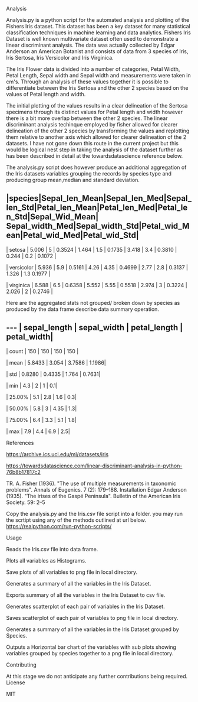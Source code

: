 Analysis

Analysis.py is a python script for the automated analysis and plotting of the Fishers Iris dataset. This dataset has been a key dataset for many statistical classification techniques in machine learning and data analytics.
Fishers Iris Dataset is well known multivariate dataset often used to demonstrate a linear discriminant analysis.
The data was actually collected by Edgar Anderson an American Botanist and consists of data from 3 species of Iris,
Iris Sertosa, Iris Versicolor and Iris Virginica. 

The Iris Flower data is divided into a number of categories, Petal Width, Petal Length, Sepal width and Sepal width and measurements were taken in cm's. 
Through an analysis of these values together it is possible to differentiate between the Iris Sertosa and the other 2 species based on the values of Petal length and width.

The initial plotting of the values results in a clear delineation of the Sertosa specimens through its distinct values for Petal length and width however there is a bit more overlap 
between the other 2 species. The linear discriminant analysis techinque employed by fisher allowed for clearer delineation of the other 2 species by transforming the values and replotting
them relative to another axis which allowed for clearer delineation of the 2 datasets. I have not gone down this route in the current project but this would be logical nest step in taking 
the analysis of the dataset further as has been described in detail at the towardsdatascience reference below.

The analysis.py script does however produce an additional aggregation of the Iris datasets variables grouping the records by species type and producing group mean,median and standard deviation.

 |species|Sepal_len_Mean|Sepal_len_Med|Sepal_len_Std|Petal_len_Mean|Petal_len_Med|Petal_len_Std|Sepal_Wid_Mean| 	Sepal_width_Med|Sepal_width_Std|Petal_wid_Mean|Petal_wid_Med|Petal_wid_Std| 
 -------------------------------------------------------------------------------------------------------------------------
 | setosa	 | 5.006  | 5	| 0.3524 | 1.464  | 1.5	 |  0.1735 |	3.418	 |  3.4	 | 0.3810 | 	0.244 | 	0.2 |	0.1072 | 
 
 | versicolor | 	5.936	  |  5.9	 | 0.5161	 |  4.26 |  4.35	 |  0.4699 | 2.77 |  2.8	 |  0.3137	 | 1.326	 | 1.3	0.1977 | 
 
 | virginica | 	6.588	 |   6.5	  |  0.6358	  |  5.552	 | 5.55	|   0.5518	 |  2.974	 | 3	 | 0.3224	| 2.026 | 	2	 | 0.2746 | 

Here are the aggregated stats not grouped/ broken down by species as produced by the data frame describe data summary operation.

  ---     | sepal_length | sepal_width | petal_length | petal_width|
 ----------------------------------------------------------------------
 | count	 |   150	   |   150	|   150	 |   150 |
 
 | mean	  |   5.8433 | 3.054	| 3.7586	|  1.1986|
 
 | std	   |  0.8280  | 0.4335	| 1.764 |   0.7631|
 
 | min	   |   4.3	   |  2	   |  1  |  0.1|
 
 | 25.00%	|   5.1	   |  2.8	 | 1.6	 |  0.3|
 
 | 50.00%	|   5.8	   |   3   | 4.35 | 	1.3|
 
 | 75.00% |  	6.4    | 3.3	  | 5.1  |  1.8|
 
 | max	   |   7.9	   |   4.4	|  6.9	|  2.5|

References 

https://archive.ics.uci.edu/ml/datasets/iris

https://towardsdatascience.com/linear-discriminant-analysis-in-python-76b8b17817c2

TR. A. Fisher (1936). "The use of multiple measurements in taxonomic problems". Annals of Eugenics. 7 (2): 179–188.
Installation
Edgar Anderson (1935). "The irises of the Gaspé Peninsula". Bulletin of the American Iris Society. 59: 2–5

Copy the analysis.py and the Iris.csv file script into a folder. 
you may run the scrtipt using any of the methods outlined at url below.
https://realpython.com/run-python-scripts/

Usage

Reads the Iris.csv file into data frame.

Plots all variables as Histograms.

Save plots of all variables to png file in local directory.

Generates a summary of all the variables in the Iris Dataset.

Exports summary of all the variables in the Iris Dataset to csv file.

Generates scatterplot of each pair of variables in the Iris Dataset.

Saves scatterplot of each pair of variables to png file in local directory.

Generates a summary of all the variables in the Iris Dataset grouped by Species.

Outputs a Horizontal bar chart of the variables with sub plots showing variables grouped by species together to a png file in local directory. 


Contributing

At this stage we do not anticipate any further contributions being required.
License

MIT
